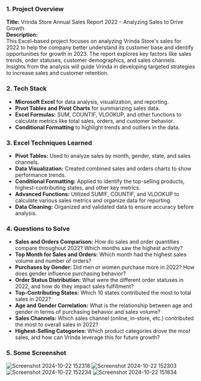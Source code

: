 ### 1. **Project Overview**
   **Title:** Vrinda Store Annual Sales Report 2022 – Analyzing Sales to Drive Growth  
   **Description:**  
   This Excel-based project focuses on analyzing Vrinda Store's sales for 2022 to help the company better understand its customer base and identify opportunities for growth in 2023. The report explores key factors like sales trends, order statuses, customer demographics, and sales channels. Insights from the analysis will guide Vrinda in developing targeted strategies to increase sales and customer retention.

### 2. **Tech Stack**
   - **Microsoft Excel** for data analysis, visualization, and reporting.
   - **Pivot Tables and Pivot Charts** for summarizing sales data.
   - **Excel Formulas:** SUM, COUNTIF, VLOOKUP, and other functions to calculate metrics like total sales, orders, and customer behavior.
   - **Conditional Formatting** to highlight trends and outliers in the data.

### 3. **Excel Techniques Learned**
   - **Pivot Tables:** Used to analyze sales by month, gender, state, and sales channels.
   - **Data Visualization:** Created combined sales and orders charts to show performance trends.
   - **Conditional Formatting:** Applied to identify the top-selling products, highest-contributing states, and other key metrics.
   - **Advanced Functions:** Utilized SUMIF, COUNTIF, and VLOOKUP to calculate various sales metrics and organize data for reporting.
   - **Data Cleaning:** Organized and validated data to ensure accuracy before analysis.

### 4. **Questions to Solve**
   - **Sales and Orders Comparison:** How do sales and order quantities compare throughout 2022? Which months saw the highest activity?
   - **Top Month for Sales and Orders:** Which month had the highest sales volume and number of orders?
   - **Purchases by Gender:** Did men or women purchase more in 2022? How does gender influence purchasing behavior?
   - **Order Status Distribution:** What were the different order statuses in 2022, and how do they impact sales fulfillment?
   - **Top-Contributing States:** Which 10 states contributed the most to total sales in 2022?
   - **Age and Gender Correlation:** What is the relationship between age and gender in terms of purchasing behavior and sales volume?
   - **Sales Channels:** Which sales channel (online, in-store, etc.) contributed the most to overall sales in 2022?
   - **Highest-Selling Categories:** Which product categories drove the most sales, and how can Vrinda leverage this for future growth?

### 5. **Some Screenshot**
![Screenshot 2024-10-22 152318](https://github.com/user-attachments/assets/0841e3fc-e756-4049-bb7e-616a71bac5e9)
![Screenshot 2024-10-22 152303](https://github.com/user-attachments/assets/26e9e0dc-b916-4480-b9eb-ba13c50e0e7f)
![Screenshot 2024-10-22 152234](https://github.com/user-attachments/assets/a520b2ae-ca1b-4d0d-9fd0-489bee56b8d6)
![Screenshot 2024-10-22 151834](https://github.com/user-attachments/assets/7a5a5752-5665-42ba-af70-f3ad7b4aa670)
